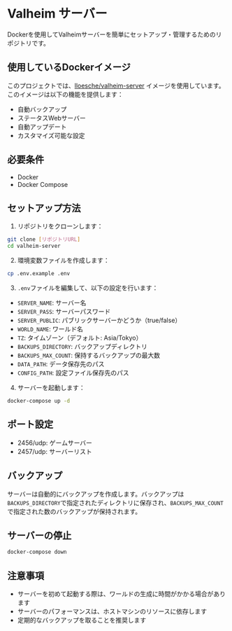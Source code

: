 # Valheim サーバー

Dockerを使用してValheimサーバーを簡単にセットアップ・管理するためのリポジトリです。

## 使用しているDockerイメージ

このプロジェクトでは、[lloesche/valheim-server](https://hub.docker.com/r/lloesche/valheim-server#status-web-server) イメージを使用しています。このイメージは以下の機能を提供します：

- 自動バックアップ
- ステータスWebサーバー
- 自動アップデート
- カスタマイズ可能な設定

## 必要条件

- Docker
- Docker Compose

## セットアップ方法

1. リポジトリをクローンします：
```bash
git clone [リポジトリURL]
cd valheim-server
```

2. 環境変数ファイルを作成します：
```bash
cp .env.example .env
```

3. `.env`ファイルを編集して、以下の設定を行います：
- `SERVER_NAME`: サーバー名
- `SERVER_PASS`: サーバーパスワード
- `SERVER_PUBLIC`: パブリックサーバーかどうか（true/false）
- `WORLD_NAME`: ワールド名
- `TZ`: タイムゾーン（デフォルト: Asia/Tokyo）
- `BACKUPS_DIRECTORY`: バックアップディレクトリ
- `BACKUPS_MAX_COUNT`: 保持するバックアップの最大数
- `DATA_PATH`: データ保存先のパス
- `CONFIG_PATH`: 設定ファイル保存先のパス

4. サーバーを起動します：
```bash
docker-compose up -d
```

## ポート設定

- 2456/udp: ゲームサーバー
- 2457/udp: サーバーリスト

## バックアップ

サーバーは自動的にバックアップを作成します。バックアップは`BACKUPS_DIRECTORY`で指定されたディレクトリに保存され、`BACKUPS_MAX_COUNT`で指定された数のバックアップが保持されます。

## サーバーの停止

```bash
docker-compose down
```

## 注意事項

- サーバーを初めて起動する際は、ワールドの生成に時間がかかる場合があります
- サーバーのパフォーマンスは、ホストマシンのリソースに依存します
- 定期的なバックアップを取ることを推奨します 